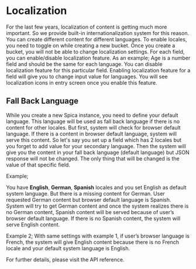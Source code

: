 # Localization
For the last few years, localization of content is getting much more important. So we provide built-in internationalization system for this reason. You can create different content for different languages. To enable locales, you need to toggle on while creating a new bucket. Once you create a bucket, you will not be able to change localization settings. For each field, you can enable/disable localization feature. As an example; Age is a number field and should be the same for each language. You can disable localization feature for this particular field. Enabling localization feature for a field will give you to change input value for languages. You will see localization icons in entry screen once you enable this feature.

## Fall Back Language

While you create a new Spica instance, you need to define your default language. This language will be used as fall back language if there is no content for other locales. But first, system will check for browser default language. If there is a content in browser default language, system will serve this content. So let's say you set up a field which has 2 locales but you forget to add value for your secondary language. Then the system will give you the content in your fall back language (default language) but JSON response will not be changed. The only thing that will be changed is the value of that specific field.

Example;

You have **English**, **German**, **Spanish** locales and you set English as default system language. But there is a missing content for German. User requested German content but browser default language is Spanish. System will try to get German content and once the system realizes there is no German content, Spanish content will be served because of user’s browser default language. If there is no Spanish content, the system will serve English content.

Example 2;
With same settings with example 1, if user’s browser language is French, the system will give English content because there is no French locale and your default system language is English.

For further details, please visit the API reference.
